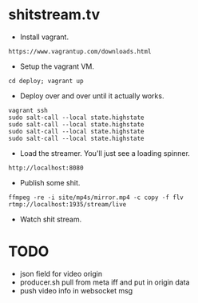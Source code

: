 shitstream.tv
=============

* Install vagrant.
```
https://www.vagrantup.com/downloads.html
```

* Setup the vagrant VM.
```
cd deploy; vagrant up
```

* Deploy over and over until it actually works.
```
vagrant ssh
sudo salt-call --local state.highstate
sudo salt-call --local state.highstate
sudo salt-call --local state.highstate
sudo salt-call --local state.highstate
```

* Load the streamer. You'll just see a loading spinner.
```
http://localhost:8080
```

* Publish some shit.
```
ffmpeg -re -i site/mp4s/mirror.mp4 -c copy -f flv rtmp://localhost:1935/stream/live
```

* Watch shit stream.

# TODO
* json field for video origin
* producer.sh pull from meta iff and put in origin data
* push video info in websocket msg
